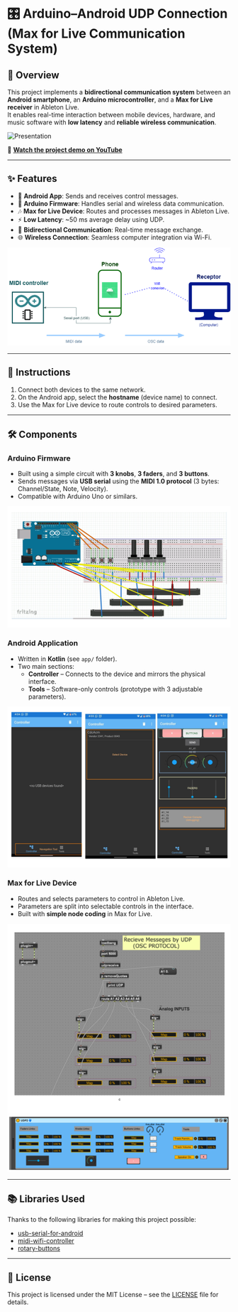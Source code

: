 # 🎛️ Arduino–Android UDP Connection (Max for Live Communication System)

## 📌 Overview
This project implements a **bidirectional communication system** between an **Android smartphone**, an **Arduino microcontroller**, and a **Max for Live receiver** in Ableton Live.  
It enables real-time interaction between mobile devices, hardware, and music software with **low latency** and **reliable wireless communication**.

![Presentation](assets/Presentation.png)

🎥 **[Watch the project demo on YouTube](https://www.youtube.com/watch?v=dqUWCqTOJeA)**

---

## ✨ Features
- 📱 **Android App**: Sends and receives control messages.
- 🤖 **Arduino Firmware**: Handles serial and wireless data communication.
- 🎶 **Max for Live Device**: Routes and processes messages in Ableton Live.
- ⚡ **Low Latency**: ~50 ms average delay using UDP.
- 🔄 **Bidirectional Communication**: Real-time message exchange.
- 🌐 **Wireless Connection**: Seamless computer integration via Wi-Fi.

![System Diagram](assets/Esquema.png)

---

## 🚀 Instructions
1. Connect both devices to the same network.
2. On the Android app, select the **hostname** (device name) to connect.
3. Use the Max for Live device to route controls to desired parameters.

---

## 🛠️ Components

### Arduino Firmware
- Built using a simple circuit with **3 knobs**, **3 faders**, and **3 buttons**.
- Sends messages via **USB serial** using the **MIDI 1.0 protocol** (3 bytes: Channel/State, Note, Velocity).
- Compatible with Arduino Uno or similars.

![Circuit](assets/Circuit.png)

### Android Application
- Written in **Kotlin** (see `app/` folder).
- Two main sections:
  - **Controller** – Connects to the device and mirrors the physical interface.
  - **Tools** – Software-only controls (prototype with 3 adjustable parameters).

![App Theme](assets/Theme.png)

### Max for Live Device
- Routes and selects parameters to control in Ableton Live.
- Parameters are split into selectable controls in the interface.
- Built with **simple node coding** in Max for Live.

![Max Code](assets/codigoMax.png)
![Max Device](assets/Maxdevice.png)

---

## 📚 Libraries Used
Thanks to the following libraries for making this project possible:
- [usb-serial-for-android](https://github.com/mik3y/usb-serial-for-android)
- [midi-wifi-controller](https://github.com/gdsports/midi-wifi-demos)
- [rotary-buttons](https://github.com/hiennv3192/rotarybutton)

---

## 📄 License
This project is licensed under the MIT License – see the [LICENSE](LICENSE) file for details.
